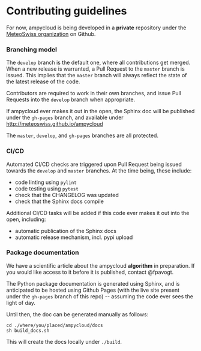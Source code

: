 # Contributing guidelines

For now, ampycloud is being developed in a **private** repository under the
[MeteoSwiss organization](https://github.com/MeteoSwiss/ampycloud) on Github.

### Branching model

The `develop` branch is the default one, where all contributions get merged. When a new release is
warranted, a Pull Request to the `master` branch is issued. This implies that the `master` branch
will always reflect the state of the latest release of the code.

Contributors are required to work in their own branches, and issue Pull Requests into the `develop`
branch when appropriate.

If ampycloud ever makes it out in the open, the Sphinx doc will be published under the `gh-pages`
branch, and available under http://meteoswiss.github.io/ampycloud

The `master`, `develop`, and `gh-pages` branches are all protected.

### CI/CD
Automated CI/CD checks are triggered upon Pull Request being issued towards the `develop` and `master`
branches. At the time being, these include:

* code linting using `pylint`
* code testing using `pytest`
* check that the CHANGELOG was updated
* check that the Sphinx docs compile

Additional CI/CD tasks will be added if this code ever makes it out into the open, including:

* automatic publication of the Sphinx docs
* automatic release mechanism, incl. pypi upload


### Package documentation

We have a scientific article about the ampycloud **algorithm** in preparation. If you would like
access to it before it is published, contact @fpavogt.

The Python package documentation is generated using Sphinx, and is anticipated to be hosted using
Github Pages (with the live site present under the `gh-pages` branch of this repo) -- assuming
the code ever sees the light of day.

Until then, the doc can be generated manually as follows:
```
cd ./where/you/placed/ampycloud/docs
sh build_docs.sh
```
This will create the docs locally under `./build`.
